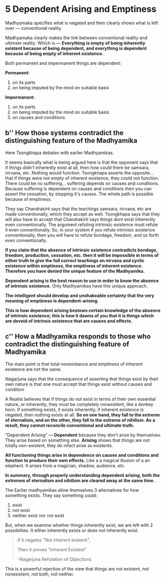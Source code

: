 # 5 Dependent Arising and Emptiness



Madhyamaka specifies what is negated and then clearly shows what is left over — conventional reality.

Madhyamaka clearly makes the link between conventional reality and ultimate reality. Which is — **Everything is empty of being inherently existent because of being dependent, and everything is dependent because of being empty of inherent existence.**

Both permanent and impermanent things are dependent:

**Permanent**:

1. on its parts
2. on being imputed by the mind on suitable basis

**Impermanent**:

1. on its parts
2. on being imputed by the mind on suitable basis
3. on causes and conditions



## b'' How those systems contradict the distinguishing feature of the Madhyamika

Here Tsongkhapa debates with earlier Madhyamikas. 

It seems basically what is being argued here is that the opponent says that if things didn't inherently exist at all, then how could there be samsara, nirvana, etc. Nothing would function. Tsongkhapa asserts the opposite… that if things were not empty of inherent existence, they could not function. There could be no suffering… suffering depends on causes and conditions. Because suffering is dependent on causes and conditions then you can assert the cessation, by stopping it's causes. The whole path is possible because of emptiness. 

They say Chandrakirti says that the teachings samsara, nirvana, etc are made conventionally, which they accept as well. Tsongkhapa says that they will also have to accept that Chandrakirti says things dont exist inherently even conventionally. The argument refuting intrinisic existence must refute it even conventionally. So, in your system if you refute intrinisic existence conventionally, then you will have to refute bondage, freedom, and so forth even conventionally. 

**If you claim that the absence of intrinsic existence contradicts bondage, freedom, production, cessation, etc. then it will be impossible in terms of either truth to give the full correct teachings on nirvana and cyclic existence within emptiness, the emptiness of inherent existence. Therefore you have denied the unique feature of the Madhyamika.**

**Dependent arising is the best reason to use in order to know the absence of intrinsic existence.** Only Madhyamikas have this unique approach.

**The intelligent should develop and unshakeable certainty that the very meaning of emptiness is dependent-arising.**

**This is how dependent arising bestows certain knowledge of the absence of intrinsic existence; this is how it dawns of you that it is things which are devoid of intrinsic existence that are causes and effects.**

## c'' How a Madhyamika responds to those who contradict the distinguishing feature of Madhyamika

The main point is that total nonexistance and emptiness of inherent existence are not the same. 

Nagarjuna says that the consequence of asserting that things exist by their own nature is that one must accept that things exist without causes and condition

A Realist believes that if things do not exist in terms of their own essential nature, or inherently, they must be completely nonexistent, like a donkey horn. If something exists, it exists inherently; if inherent existence is negated, then nothing exists at all. **So on one hand, they fall to the extreme of eternalism, and on the other, they fall to the extreme of nihilism. As a result, they cannot reconcile conventional and ultimate truth.**

"Dependent Arising" — **Dependent** because they don't arise by themselves. They arise based on something else. **Arising** shows that things are not totally non-existent, they do infact arise as existents. 

**All functioning things arise in dependence on causes and conditions and function to produce their own effects.** Like a a magical illusion of a an elephent. It arises from a magician, shadow, audience, etc.

**In summary, through properly understanding dependent arising, both the extremes of eternalism and nihilism are cleared away at the same time.**

The Earlier madhyamikas allow themselves 3 alternatives for how something exists. They say something could:

1. exist
2. not exist
3. neither exist nor not exist

But, when we examine whether things inherently exist, we are left with 2 possibilites. It either inherently exists or does not inherently exist.

> If it negates "Not inherent existent",
>
> Then it proves "Inherent Existent"
>
> -Nagarjuna Refutation of Objections

This is a powerful rejection of the view that things are not existent,  not nonexistent, not both, not neither.

